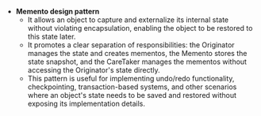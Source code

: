 - **Memento design pattern**   
  - It allows an object to capture and externalize its internal state without violating encapsulation, enabling the object to be restored to this state later.
  - It promotes a clear separation of responsibilities: the Originator manages the state and creates mementos, the Memento stores the state snapshot, and the CareTaker manages the mementos without accessing the Originator's state directly.
  - This pattern is useful for implementing undo/redo functionality, checkpointing, transaction-based systems, and other scenarios where an object's state needs to be saved and restored without exposing its implementation details.